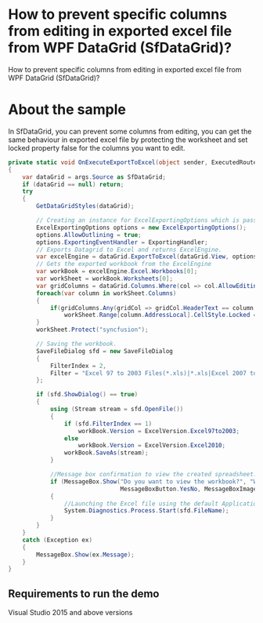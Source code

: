 # How to prevent specific columns from editing in exported excel file from WPF DataGrid (SfDataGrid)?

How to prevent specific columns from editing in exported excel file from WPF DataGrid (SfDataGrid)?

# About the sample

In SfDataGrid, you can prevent some columns from editing, you can get the same behaviour in exported excel file by protecting the worksheet and set locked property false for the columns you want to edit.  

```c#
private static void OnExecuteExportToExcel(object sender, ExecutedRoutedEventArgs args)
{
    var dataGrid = args.Source as SfDataGrid;
    if (dataGrid == null) return;
    try
    {
        GetDataGridStyles(dataGrid);

        // Creating an instance for ExcelExportingOptions which is passed as a parameter to the ExportToExcel method.
        ExcelExportingOptions options = new ExcelExportingOptions();
        options.AllowOutlining = true;
        options.ExportingEventHandler = ExportingHandler;
        // Exports Datagrid to Excel and returns ExcelEngine.
        var excelEngine = dataGrid.ExportToExcel(dataGrid.View, options);
        // Gets the exported workbook from the ExcelEngine
        var workBook = excelEngine.Excel.Workbooks[0];
        var workSheet = workBook.Worksheets[0];
        var gridColumns = dataGrid.Columns.Where(col => col.AllowEditing).ToList();
        foreach(var column in workSheet.Columns)
        {
            if(gridColumns.Any(gridCol => gridCol.HeaderText == column.DisplayText))
                workSheet.Range[column.AddressLocal].CellStyle.Locked = false;
        }
        workSheet.Protect("syncfusion");

        // Saving the workbook.
        SaveFileDialog sfd = new SaveFileDialog
        {
            FilterIndex = 2,
            Filter = "Excel 97 to 2003 Files(*.xls)|*.xls|Excel 2007 to 2010 Files(*.xlsx)|*.xlsx"
        };

        if (sfd.ShowDialog() == true)
        {
            using (Stream stream = sfd.OpenFile())
            {
                if (sfd.FilterIndex == 1)
                    workBook.Version = ExcelVersion.Excel97to2003;
                else
                    workBook.Version = ExcelVersion.Excel2010;
                workBook.SaveAs(stream);
            }

            //Message box confirmation to view the created spreadsheet.
            if (MessageBox.Show("Do you want to view the workbook?", "Workbook has been created",
                                MessageBoxButton.YesNo, MessageBoxImage.Information) == MessageBoxResult.Yes)
            {
                //Launching the Excel file using the default Application.[MS Excel Or Free ExcelViewer]
                System.Diagnostics.Process.Start(sfd.FileName);
            }
        }
    }
    catch (Exception ex)
    {
        MessageBox.Show(ex.Message);
    }
}
```
## Requirements to run the demo
 Visual Studio 2015 and above versions
